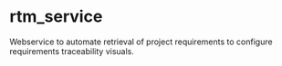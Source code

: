 # rtm_service
Webservice to automate retrieval of project requirements to configure requirements traceability visuals.

